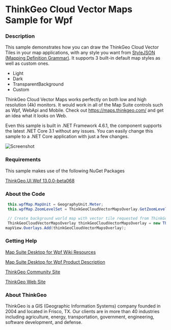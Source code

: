 ﻿# ThinkGeo Cloud Vector Maps Sample for Wpf

### Description

This sample demonstrates how you can draw the ThinkGeo Cloud Vector Tiles in your map applications, with any style you want from [StyleJSON (Mapping Definition Grammar)](https://wiki.thinkgeo.com/wiki/thinkgeo_stylejson).  It supports 3 built-in default map styles as well as custom ones.  

- Light
- Dark
- TransparentBackground
- Custom

ThinkGeo Cloud Vector Maps works perfectly on both low and high resolution (4k) monitors. It would work in all of the Map Suite controls such as Wpf, WebApi and Mobile. Check out https://maps.thinkgeo.com/ and get an idea what it looks on Web.

Even this sample is built in .NET Framework 4.6.1, the component supports the latest .NET Core 3.1 without any issues. You can easily change this sample to a .NET Core application with just a few changes. 

![Screenshot](https://github.com/ThinkGeo/ThinkGeoCloudVectorMapsSample-ForWpf12/blob/master/Screenshot.gif)

### Requirements
This sample makes use of the following NuGet Packages

[ThinkGeo.UI.Wpf 13.0.0-beta068](https://www.nuget.org/packages/ThinkGeo.UI.Wpf/13.0.0-beta068)

### About the Code
```csharp
 this.wpfMap.MapUnit = GeographyUnit.Meter;
 this.wpfMap.ZoomLevelSet = ThinkGeoCloudVectorMapsOverlay.GetZoomLevelSet();

 // Create background world map with vector tile requested from ThinkGeo Cloud Service. 
 ThinkGeoCloudVectorMapsOverlay thinkGeoCloudVectorMapsOverlay = new ThinkGeoCloudVectorMapsOverlay(thinkGeoCloudId, thinkGeoCloudSecret, thinkGeoCloudVectorMapsMapType);
mapView.Overlays.Add(thinkGeoCloudVectorMapsOverlay);

```
### Getting Help

[Map Suite Desktop for Wpf Wiki Resources](https://wiki.thinkgeo.com/wiki/map_suite_desktop_for_wpf)

[Map Suite Desktop for Wpf Product Description](https://thinkgeo.com/gis-ui-controls#wpf-platforms)

[ThinkGeo Community Site](http://community.thinkgeo.com/)

[ThinkGeo Web Site](http://www.thinkgeo.com)

### About ThinkGeo
ThinkGeo is a GIS (Geographic Information Systems) company founded in 2004 and located in Frisco, TX. Our clients are in more than 40 industries including agriculture, energy, transportation, government, engineering, software development, and defense.
